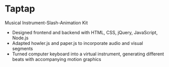 # Taptap
 Musical Instrument-Slash-Animation Kit  
- Designed frontend and backend with HTML, CSS, jQuery, JavaScript, Node.js 
- Adapted howler.js and paper.js to incorporate audio and visual segments
- Turned computer keyboard into a virtual instrument, generating different beats with accompanying motion graphics
